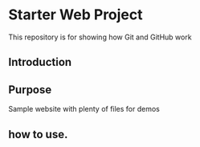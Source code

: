 # Starter Web Project

This repository is for showing how Git and GitHub work

## Introduction

## Purpose

Sample website with plenty of files for demos

## how to use.
